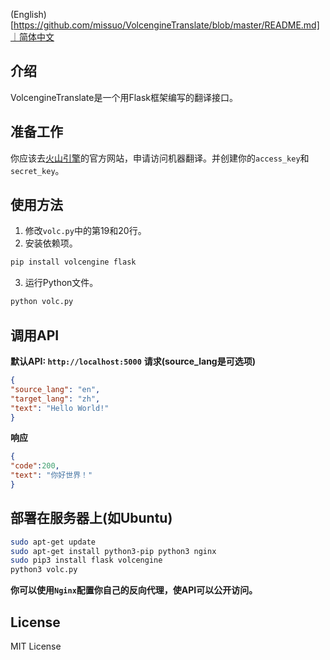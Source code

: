 
(English)[https://github.com/missuo/VolcengineTranslate/blob/master/README.md]｜简体中文

## 介绍
VolcengineTranslate是一个用Flask框架编写的翻译接口。

## 准备工作
你应该去[火山引擎](https://www.volcengine.com/product/machine-translation)的官方网站，申请访问机器翻译。并创建你的`access_key`和`secret_key`。

## 使用方法
1. 修改`volc.py`中的第19和20行。
2. 安装依赖项。
```bash
pip install volcengine flask
```
3. 运行Python文件。
```bash
python volc.py
```
## 调用API
**默认API: `http://localhost:5000`**
**请求(source_lang是可选项)**
```json
{
"source_lang": "en",
"target_lang": "zh",
"text": "Hello World!"
}
```
**响应**
```json
{
"code":200,
"text": "你好世界！"
}
```
## 部署在服务器上(如Ubuntu)
```bash
sudo apt-get update
sudo apt-get install python3-pip python3 nginx
sudo pip3 install flask volcengine
python3 volc.py
```
**你可以使用`Nginx`配置你自己的反向代理，使API可以公开访问。**
## License
MIT License